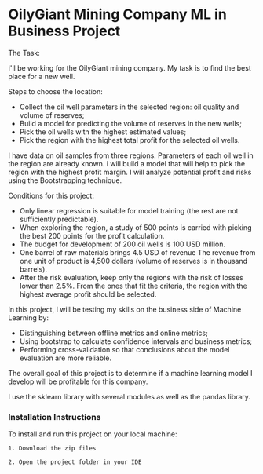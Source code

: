 # OilyGiant Mining Company ML in Business Project

The Task:

I'll be working for the OilyGiant mining company. My task is to find the best place for a new well.
    
    
Steps to choose the location:

 - Collect the oil well parameters in the selected region: oil quality and volume of reserves;
 - Build a model for predicting the volume of reserves in the new wells;
 - Pick the oil wells with the highest estimated values;
 - Pick the region with the highest total profit for the selected oil wells.
    
    
I have data on oil samples from three regions. Parameters of each oil well in the region are already known. i will build a model that will help to pick the region with the highest profit margin. I will analyze potential profit and risks using the Bootstrapping technique.
    
Conditions for this project:

 - Only linear regression is suitable for model training (the rest are not sufficiently predictable).
 - When exploring the region, a study of 500 points is carried with picking the best 200 points for the profit calculation.
 - The budget for development of 200 oil wells is 100 USD million.
 - One barrel of raw materials brings 4.5 USD of revenue The revenue from one unit of product is 4,500 dollars (volume of reserves is in thousand barrels).
 - After the risk evaluation, keep only the regions with the risk of losses lower than 2.5%. From the ones that fit the criteria, the region with the highest average profit should be selected.


In this project, I will be testing my skills on the business side of Machine Learning by:
    
- Distinguishing between offline metrics and online metrics;
- Using bootstrap to calculate confidence intervals and business metrics;
- Performing cross-validation so that conclusions about the model evaluation are more reliable.

The overall goal of this project is to determine if a machine learning model I develop will be profitable for this company.

I use the sklearn library with several modules as well as the pandas library.

### Installation Instructions

To install and run this project on your local machine:


    1. Download the zip files

    2. Open the project folder in your IDE


